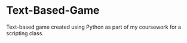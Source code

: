 # Text-Based-Game
Text-based game created using Python as part of my coursework for a scripting class.
